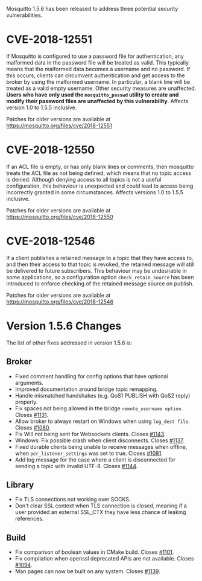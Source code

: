 <!--
.. title: Version 1.5.6 released
.. slug: version-1-5-6-released
.. date: 2019-02-08 13:00:00 UTC
.. tags: Security,Releases
.. category:
.. link:
.. description:
.. type: text
-->

Mosquitto 1.5.6 has been released to address three potential security vulnerabilities.

# CVE-2018-12551

If Mosquitto is configured to use a password file for authentication, any
malformed data in the password file will be treated as valid. This typically
means that the malformed data becomes a username and no password. If this
occurs, clients can circumvent authentication and get access to the broker by
using the malformed username. In particular, a blank line will be treated as a
valid empty username. Other security measures are unaffected. **Users who have
only used the `mosquitto_passwd` utility to create and modify their password
files are unaffected by this vulnerability**. Affects version 1.0 to 1.5.5
inclusive.

Patches for older versions are available at <https://mosquitto.org/files/cve/2018-12551>

# CVE-2018-12550

If an ACL file is empty, or has only blank lines or comments, then mosquitto
treats the ACL file as not being defined, which means that no topic access is
denied. Although denying access to all topics is not a useful configuration,
this behaviour is unexpected and could lead to access being incorrectly granted
in some circumstances. Affects versions 1.0 to 1.5.5 inclusive.

Patches for older versions are available at <https://mosquitto.org/files/cve/2018-12550>

# CVE-2018-12546

If a client publishes a retained message to a topic that they have access to,
and then their access to that topic is revoked, the retained message will still
be delivered to future subscribers. This behaviour may be undesirable in some
applications, so a configuration option `check_retain_source` has been
introduced to enforce checking of the retained message source on publish.

Patches for older versions are available at <https://mosquitto.org/files/cve/2018-12546>

# Version 1.5.6 Changes

The list of other fixes addressed in version 1.5.6 is:

## Broker

- Fixed comment handling for config options that have optional arguments.
- Improved documentation around bridge topic remapping.
- Handle mismatched handshakes (e.g. QoS1 PUBLISH with QoS2 reply) properly.
- Fix spaces not being allowed in the bridge `remote_username option`. Closes
  [#1131].
- Allow broker to always restart on Windows when using `log_dest file`. Closes
  [#1080].
- Fix Will not being sent for Websockets clients. Closes [#1143].
- Windows: Fix possible crash when client disconnects. Closes [#1137].
- Fixed durable clients being unable to receive messages when offline, when
  `per_listener_settings` was set to true. Closes [#1081].
- Add log message for the case where a client is disconnected for sending a
  topic with invalid UTF-8. Closes [#1144].

## Library

- Fix TLS connections not working over SOCKS.
- Don't clear SSL context when TLS connection is closed, meaning if a user
  provided an external SSL_CTX they have less chance of leaking references.

## Build

- Fix comparison of boolean values in CMake build. Closes [#1101].
- Fix compilation when openssl deprecated APIs are not available.
  Closes [#1094].
- Man pages can now be built on any system. Closes [#1139].

[#1080]: https://github.com/eclipse/mosquitto/issues/1080
[#1081]: https://github.com/eclipse/mosquitto/issues/1081
[#1094]: https://github.com/eclipse/mosquitto/issues/1094
[#1101]: https://github.com/eclipse/mosquitto/issues/1101
[#1131]: https://github.com/eclipse/mosquitto/issues/1131
[#1137]: https://github.com/eclipse/mosquitto/issues/1137
[#1139]: https://github.com/eclipse/mosquitto/issues/1139
[#1143]: https://github.com/eclipse/mosquitto/issues/1143
[#1144]: https://github.com/eclipse/mosquitto/issues/1144
